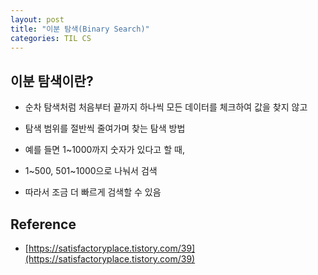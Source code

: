 ```yaml
---
layout: post
title: "이분 탐색(Binary Search)"
categories: TIL CS
---
```


## 이분 탐색이란?

- 순차 탐색처럼 처음부터 끝까지 하나씩 모든 데이터를 체크하여 값을 찾지 않고
- 탐색 범위를 절반씩 줄여가며 찾는 탐색 방법

- 예를 들면 1~1000까지 숫자가 있다고 할 때,
- 1~500, 501~1000으로 나눠서 검색
- 따라서 조금 더 빠르게 검색할 수 있음

## Reference

- [https://satisfactoryplace.tistory.com/39](https://satisfactoryplace.tistory.com/39)
